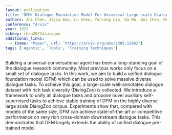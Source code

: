 ```yaml
---
layout: publication
title: 'DFM: Dialogue Foundation Model For Universal Large-scale Dialogue-oriented Task Learning'
authors: Zhi Chen, Jijia Bao, Lu Chen, Yuncong Liu, Da Ma, Bei Chen, Mengyue Wu, Su Zhu, Xin Dong, Fujiang Ge, Qingliang Miao, Jian-guang Lou, Kai Yu
conference: "Arxiv"
year: 2022
bibkey: chen2022dialogue
additional_links:
  - {name: "Paper", url: 'https://arxiv.org/abs/2205.12662'}
tags: ['Agentic', 'Tools', 'Training Techniques']
---
```

Building a universal conversational agent has been a long-standing goal of
the dialogue research community. Most previous works only focus on a small set
of dialogue tasks. In this work, we aim to build a unified dialogue foundation
model (DFM) which can be used to solve massive diverse dialogue tasks. To
achieve this goal, a large-scale well-annotated dialogue dataset with rich task
diversity (DialogZoo) is collected. We introduce a framework to unify all
dialogue tasks and propose novel auxiliary self-supervised tasks to achieve
stable training of DFM on the highly diverse large scale DialogZoo corpus.
Experiments show that, compared with models of the same size, DFM can achieve
state-of-the-art or competitive performance on very rich cross-domain
downstream dialogue tasks. This demonstrates that DFM largely extends the
ability of unified dialogue pre-trained model.
